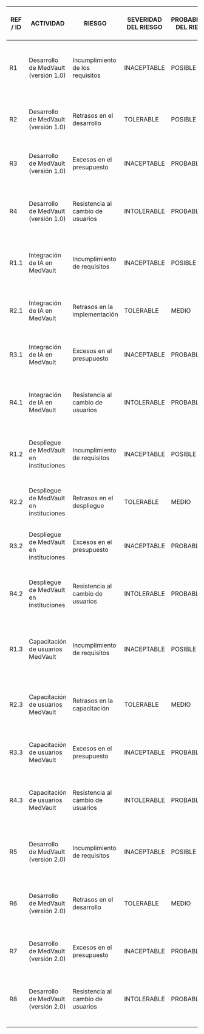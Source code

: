 | REF / ID | ACTIVIDAD                            | RIESGO                               | SEVERIDAD DEL RIESGO | PROBABILIDAD DEL RIESGO | NIVEL DE RIESGO | MITIGACIONES / ADVERTENCIAS / SOLUCIONES | SEVERIDAD DEL RIESGO POST-MITIGACIÓN | PROBABILIDAD DEL RIESGO POST-MITIGACIÓN | NIVEL DE RIESGO POST-MITIGACIÓN | ¿ES ACEPTABLE CONTINUAR? |
|---------|--------------------------------------|--------------------------------------|----------------------|-------------------------|----------------|-----------------------------------------|--------------------------------------|-------------------------------------|-----------------------------|---------------------------|
| R1      | Desarrollo de MedVault (versión 1.0) | Incumplimiento de los requisitos     | INACEPTABLE          | POSIBLE                 | ALTO           | Trabajar estrechamente con usuarios para garantizar comprensión y cumplimiento de requisitos. | ACEPTABLE                         | IMPROBABLE                        | BAJO                        | SÍ                        |
| R2      | Desarrollo de MedVault (versión 1.0) | Retrasos en el desarrollo             | TOLERABLE            | POSIBLE                 | MEDIO          | Desarrollar un plan de contingencia para abordar posibles retrasos.  | ACEPTABLE                         | IMPROBABLE                        | BAJO                        | SÍ                        |
| R3      | Desarrollo de MedVault (versión 1.0) | Excesos en el presupuesto             | INACEPTABLE          | PROBABLE                | ALTO           | Desarrollar y monitorear un presupuesto realista de manera regular.  | TOLERABLE                         | POSIBLE                            | MEDIO                      | SÍ                        |
| R4      | Desarrollo de MedVault (versión 1.0) | Resistencia al cambio de usuarios     | INTOLERABLE          | PROBABLE                | EXTREMO        | Trabajar con usuarios para recopilar comentarios y garantizar la aceptación del sistema.  | INACEPTABLE                        | PROBABLE                            | ALTO                        | NO                        |
| R1.1    | Integración de IA en MedVault        | Incumplimiento de requisitos          | INACEPTABLE          | POSIBLE                 | ALTO           | Asegurar que la integración de IA cumple con requisitos de seguridad y rendimiento. | TOLERABLE                          | POSIBLE                            | MEDIO                      | SÍ                        |
| R2.1    | Integración de IA en MedVault        | Retrasos en la implementación        | TOLERABLE            | MEDIO                   | MEDIO          | Desarrollar un plan de contingencia para abordar posibles retrasos.  | ACEPTABLE                         | IMPROBABLE                        | BAJO                        | SÍ                        |
| R3.1    | Integración de IA en MedVault        | Excesos en el presupuesto             | INACEPTABLE          | PROBABLE                | ALTO           | Desarrollar y monitorear un presupuesto realista de manera regular.  | TOLERABLE                          | POSIBLE                            | MEDIO                      | SÍ                        |
| R4.1    | Integración de IA en MedVault        | Resistencia al cambio de usuarios     | INTOLERABLE          | PROBABLE                | EXTREMO        | Trabajar con usuarios para recopilar comentarios y garantizar la aceptación del sistema.  | INACEPTABLE                        | PROBABLE                            | ALTO                        | NO                        |
| R1.2    | Despliegue de MedVault en instituciones | Incumplimiento de requisitos       | INACEPTABLE          | POSIBLE                 | ALTO           | Asegurar que el despliegue cumple con requisitos de seguridad y rendimiento.  | TOLERABLE                         | POSIBLE                            | MEDIO                      | SÍ                        |
| R2.2    | Despliegue de MedVault en instituciones | Retrasos en el despliegue           | TOLERABLE            | MEDIO                   | MEDIO          | Desarrollar un plan de contingencia para abordar posibles retrasos.  | ACEPTABLE                         | IMPROBABLE                        | BAJO                        | SÍ                        |
| R3.2    | Despliegue de MedVault en instituciones | Excesos en el presupuesto           | INACEPTABLE          | PROBABLE                | ALTO           | Desarrollar y monitorear un presupuesto realista de manera regular.  | TOLERABLE                         | POSIBLE                            | MEDIO                      | SÍ                        |
| R4.2    | Despliegue de MedVault en instituciones | Resistencia al cambio de usuarios   | INTOLERABLE          | PROBABLE                | EXTREMO        | Trabajar con usuarios para recopilar comentarios y garantizar la aceptación del sistema.  | INACEPTABLE                        | PROBABLE                            | ALTO                        | NO                        |
| R1.3    | Capacitación de usuarios MedVault     | Incumplimiento de requisitos         | INACEPTABLE          | POSIBLE                 | ALTO           | Asegurar que la capacitación cumple con requisitos y se adapta a necesidades de usuarios.  | TOLERABLE                          | POSIBLE                            | MEDIO                      | SÍ                        |
| R2.3    | Capacitación de usuarios MedVault     | Retrasos en la capacitación         | TOLERABLE            | MEDIO                   | MEDIO          | Desarrollar un plan de contingencia para abordar posibles retrasos en la capacitación.  | ACEPTABLE                         | IMPROBABLE                        | BAJO                        | SÍ                        |
| R3.3    | Capacitación de usuarios MedVault     | Excesos en el presupuesto           | INACEPTABLE          | PROBABLE                | ALTO           | Desarrollar y monitorear un presupuesto realista para la capacitación.  | TOLERABLE                          | POSIBLE                            | MEDIO                      | SÍ                        |
| R4.3    | Capacitación de usuarios MedVault     | Resistencia al cambio de usuarios   | INTOLERABLE          | PROBABLE                | EXTREMO        | Trabajar con usuarios para recopilar comentarios y garantizar la aceptación de la capacitación.  | INACEPTABLE                        | PROBABLE                            | ALTO                        | NO                        |
| R5      | Desarrollo de MedVault (versión 2.0) | Incumplimiento de requisitos         | INACEPTABLE          | POSIBLE                 | ALTO           | Asegurar que la versión 2.0 cumple con requisitos de seguridad y rendimiento.  | TOLERABLE                          | POSIBLE                            | MEDIO                      | SÍ                        |
| R6      | Desarrollo de MedVault (versión 2.0) | Retrasos en el desarrollo             | TOLERABLE            | MEDIO                   | MEDIO          | Desarrollar un plan de contingencia para abordar posibles retrasos en la versión 2.0.  | ACEPTABLE                         | IMPROBABLE                        | BAJO                        | SÍ                        |
| R7      | Desarrollo de MedVault (versión 2.0) | Excesos en el presupuesto             | INACEPTABLE          | PROBABLE                | ALTO           | Desarrollar y monitorear un presupuesto realista para la versión 2.0.  | TOLERABLE                          | POSIBLE                            | MEDIO                      | SÍ                        |
| R8      | Desarrollo de MedVault (versión 2.0) | Resistencia al cambio de usuarios     | INTOLERABLE          | PROBABLE                | EXTREMO        | Trabajar con usuarios para recopilar comentarios y garantizar la aceptación de la versión 2.0.  | INACEPTABLE                        | PROBABLE                            | ALTO                        | NO                        |
